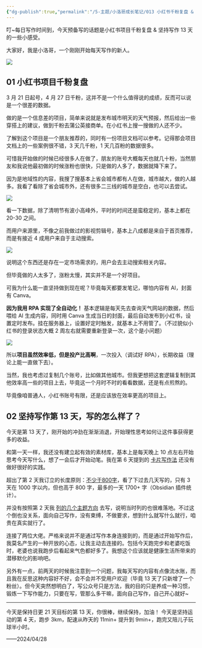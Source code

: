 ```yaml
---
{"dg-publish":true,"permalink":"/5-主题/小洛哥成长笔记/013 小红书千粉复盘 & 写作13天感受/","tags":["小洛哥成长笔记"],"noteIcon":1,"created":"2024-04-28","updated":"2024-04-28"}
---
```


叮~每日写作时间到，今天预备写的话题是小红书项目千粉复盘 & 坚持写作 13 天的一些小感受。

大家好，我是小洛哥，一个刚刚开始每天写作的新人。

![](https://images-ext-1.discordapp.net/external/R1DTetjPjEZIRidxUnCZLjs_jWWSx0E9tLGI7GHKGK4/%3Frk3s%3D18ea6f23%26x-expires%3D1745852073%26x-signature%3DETm6imFm6l%252FBRcwBBCCMZ7EQAcI%253D/https/p16-flow-sign-va.ciciai.com/ocean-cloud-tos-us/cd5420cc398f48718a586761c993b25f.png~tplv-6bxrjdptv7-image.png?format=webp&quality=lossless)

## 01 小红书项目千粉复盘

3 月 21 日起号，4 月 27 日千粉，这并不是一个什么值得说的成绩，反而可以说是一个很差的数据。

做的是一个信息差的项目，简单来说就是发布城市明天的天气预报，然后给出一些穿搭上的建议，做到千粉去蒲公英接商单。在小红书上搜一搜做的人还不少。

了解到这个项目是一个朋友推荐的，同时有一份项目文档可以参考。记得那会项目文档上的一些案例很不错，3 天几千粉，1 天几百粉的数据很多。

可惜我开始做的时候已经很多人在做了，朋友的账号大概每天也就几十粉，当然朋友和我说他最初做的时候涨粉也很快，只是做的人多了，数据就降下来了。

因为是地域性的内容，我搜了搜基本上省会城市都有人在做，城市越大，做的人越多。我看了看除了省会城市外，还有很多二三线的城市是空白，也可以去尝试。

![](http://img.xlg.life/images%2F2024%2F04%2F28%2F20240428230815-13eb1be355cae2ea50000384d3b1f87b.png)

看一下数据，除了清明节有波小高峰外，平时的时间还是蛮稳定的，基本上都在 20-30 之间。

而用户来源里，不像之前我做过的影视剪辑号，基本上八成都是来自于首页推荐，而是有接近 4 成用户来自于主动搜索。

![](http://img.xlg.life/images%2F2024%2F04%2F28%2F20240428231026-2303e16307e7e7c4f1cc2ab77273d9ef.png)

说明这个东西还是存在一定市场需求的，用户会去主动搜索相关内容。

但毕竟做的人太多了，涨粉太慢，其实并不是一个好项目。

可我为什么能一直坚持做到现在呢？毕竟每天都要发笔记，哪怕内容有 AI，封面有 Canva。

**因为我用 RPA 实现了全自动化！** 基本逻辑是每天先去查询天气网站的数据，然后喂给 AI 生成内容，同时用 Canva 生成当日的封面，最后自动发布到小红书，设置定时发布。挂在服务器上，设置好定时触发，就基本上不用管了。（不过貌似小红书的登录状态大概 2 周左右就需要重新登录一次，这个是小问题）

![](http://img.xlg.life/images%2F2024%2F04%2F28%2F20240428231526-f9c0649689eea2b01bad43fdf9aa8f79.png)

所以**项目虽然效率低，但是投产比高啊**，一次投入（调试好 RPA），长期收益（理论上能一直做下去）。

当然，我也考虑过复制几个账号，比如做其他城市。但我更想把这套逻辑复制到其他效率高一些的项目上去，毕竟这一个月时不时的看看数据，还是有点煎熬的。

毕竟像咱普通人，小红书账号有限，还是应该放在效率更高的项目上。

## 02 坚持写作第 13 天，写的怎么样了？

今天是第 13 天了，刚开始的冲劲在渐渐消退，开始理性思考如何让这件事获得更多的收益。

和第一天一样，我还没有建立起有效的素材库，基本上是每天晚上 10 点左右开始思考今天写什么，想了一会后才开始动笔。我在第 6 天提到的 [卡片写作法](https://mp.weixin.qq.com/s/nZJsaUP81hj3P-zFmWFqHQ) 还没有做好很好的实践。

超出了第 2 天我订立的长度原则：[不少于800字](https://mp.weixin.qq.com/s/jvuSx92cWiWEFEDe9-JtnQ)，看了下过去几天写的，只有 3 天在 1000 字以内，但也高于 800 字，最多的一天 1700+ 字（Obsidian 插件统计）。

并没有按照第 2 天我 [列的几个主题方向](https://mp.weixin.qq.com/s/jvuSx92cWiWEFEDe9-JtnQ) 去写，说明当时列的也很难落地。不过这个倒也没关系，面向自己写作，没有束缚，不做要求，想到什么就写什么就行，咱贵在真实就行了。

连接了两位大佬。严格来说并不是通过写作本身连接到的，而是通过开始写作后，我莫名产生的一种开放的心态，让我主动去连接的。包括今天跑完步和老婆吃饭时，老婆也说我跑步后看起来气色都好多了。我想这个应该就是健康生活所带来的潜移默化的影响吧。

另外有一点，前两天的时候我注意到一个问题，我每天写的内容有点像流水账，而且我在反思这种内容好不好，会不会并不受用户欢迎（毕竟 13 天了只新增了一个粉丝）。但今天突然想明白了，写公众号只是方法，我的目的只是养成一种习惯，锻炼一下写作能力，只要在写，管那么多干嘛，面向自己写作，自己开心就好~

---

今天是保持日更 21 天目标的第 13 天，你很棒，继续保持，加油！
今天是坚持运动的第 4 天，跑步 3km，配速从昨天的 11min+ 提升到 9min+，跑完又陪儿子玩球半小时。

——2024/04/28